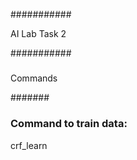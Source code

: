 
###########

AI Lab Task 2

###########


#####

Commands

#######

### Command to train data:
crf_learn <template file> <train file> <model file name to be given>

### Command to test data:
crf_test -m <model file> <test file> > output.txt 
 
- (Here, > used for storing the result after testing of data in result file)

### Command to accuracy:
python3 accuracy.py > output.txt

- Accuracy will be stored in output.txt file.


###########

Folder Structure

###########


Main Folder consists of following folders and files :-

Folders:-

Chunking - The Folder that contains chunking files.
POS_Tagging - The Folder that contains POS_tagging files.
NER - The Folder that contains Named Entity Recognition files.

Files:-

Readme - A Readme File for my AI Lab Task 2


-----Chunking Folder:-

Consists of following sub-folders :-

Chunking_1 
Chunking_2
Chunking_3
Chunking_4
Chunking_5


A Chunking_{i} folder components as follows :-

model file :- The file that conatins model build after training data.
template file :- A Template file that contains template that i used for Chunking.
result.txt file :- It is the file that contains result that I got after test my model on the test.
output.txt :- It contains the output that we got on testing the data.



-----POS_Tagging Folder:-

Consists of following sub-folders :-

POS_Tagging_1 
POS_Tagging_2
POS_Tagging_3
POS_Tagging_4
POS_Tagging_5


A POS_Tagging_{i} folder components as follows :-

model file :- The file that conatins model build after training data.
template file :- A Template file that contains template that i used for POS_Tagging.
result.txt file :- It is the file that contains result that I got after test my model on the test.
output.txt :- It contains the output that we got on testing the data.



-----NER Folder:-

Consists of following sub-folders :-

English Folder :- It conatins my crf analysis on English Language Database

NER_English1
NER_English2
NER_English3
NER_English4
NER_English5


A NER_English{i} folder components as follows :-

model file :- The file that conatins model build after training data.
template file :- A Template file that contains template that i used for NER.
result.txt file :- It is the file that contains result that I got after test my model on the test.
output.txt :- It contains the output that we got on testing the data.


Spanish Folder :- It conatins my crf analysis on English Language Database

NER_Spanish1
NER_Spanish2
NER_Spanish3


A NER_Spanish{i} folder components as follows :-

model file :- The file that conatins model build after training data.
template file :- A Template file that contains template that i used for NER.
result.txt file :- It is the file that contains result that I got after test my model on the test.
output.txt :- It contains the output that we got on testing the data.




Now I going to discuss about the chunking :-

Chunking is a process of extracting phrases from unstructured text. Chunking works on top of POS tagging, it uses POS-tags as input and provides chunks as output. Chunking is very important when you want to extract information from text.
In chunking I have tried five templates which are diffrent and anaysed the accuracy that I got on these templates.
Dataset -
The dataset is extracted from the provided CoNLL shared task 2000. 

Chunking_1 Template:-

In this template 1 have used the default template as provided by the CoNLL shared task 2000.

Chunking_2 Template:-

In this template 2 I have used a minimum no of features and window size. In this template I have got the minimal accuracy.

Chunking_3 Template:-

In the template 3 I have increased the no of features then previous one as a result my accuracy increased.

Chunking_4 Template:-

In the template 4 I have changed a little bit from default template like I am also taking 3rd previous word in consideration which was not taken in consideration in default template but I observed that the acccuracy nearly remain the same which gave ne the idea considering more previous anf after words affects accuracy to the limited extent.

Chunking_5 Template:-

In the template 5 I have just added a line a feature keep the after words and previous words same to the default template and in this I observed that the accuracy are almost same as default template accuracy.


Following are the results that I got :-

#Result -------------------------
Accuracy                 :  96.06146312634556
Correctly tagged words   :  45512
Incorrectly tagged words :  1866
Total words              :  47378
Total sentences          :  2013

#Result -------------------------
Accuracy                 :  93.96753699052283 %
Correctly tagged words   :  44519
Incorrectly tagged words :  2858
Total words              :  47377
Total sentences          :  2012

#Result -------------------------
Accuracy                 :  95.54002997234946
Correctly tagged words   :  45264
Incorrectly tagged words :  2113
Total words              :  47377
Total sentences          :  2012

#Result -------------------------
Accuracy                 :  95.70466682145344
Correctly tagged words   :  45342
Incorrectly tagged words :  2035
Total words              :  47377
Total sentences          :  2012

#Result -------------------------
Accuracy                 :  96.05293707917343
Correctly tagged words   :  45507
Incorrectly tagged words :  1870
Total words              :  47377
Total sentences          :  2012



Now I going to discuss about the POS_Tagging :-

######

Part of Speech tagging.

######
It is a process of converting a sentence to forms – list of words, list of tuples (where each tuple is having a form (word, tag)). The tag in case of is a part-of-speech tag, and signifies whether the word is a noun, adjective, verb, and so on.
Data Set

The Data Set is extracted from the Chunking Data Set using the following command-
	awk '(print  $1,$2)' filename

POS_Tagging_1:-

In the first template I took minimal feature set consided only using three token feature of zeroth token feature next word token feature and previous word token feature to get the accuracy.

POS_Tagging_2:-

In the second template I have increased the window size to analyse its effect.

POS_Tagging_3:-

In the third template I have used token feature along with POS .

POS_Tagging_4:-

In the fourth template I have used another different set of features to understand the feature working more effectively.

POS_Tagging_5:-

In the fifth template I have used the features same as template 3 but in the diffent order I observed that order of features also makes effect on accuracy.

Following are the results that I got :-

#Result -------------------------
Accuracy                 :  93.6403740211495
Correctly tagged words   :  44364
Incorrectly tagged words :  3013
Total words              :  47377
Total sentences          :  2012

#Result -------------------------
Accuracy                 :  92.92272621736285
Correctly tagged words   :  44024
Incorrectly tagged words :  3353
Total words              :  47377
Total sentences          :  2012

#Result -------------------------
Accuracy                 :  93.5137302910695
Correctly tagged words   :  44304
Incorrectly tagged words :  3073
Total words              :  47377
Total sentences          :  2012

#Result -------------------------
Accuracy                 :  93.37231145914684
Correctly tagged words   :  44237
Incorrectly tagged words :  3140
Total words              :  47377
Total sentences          :  2012

#Result -------------------------
Accuracy                 :  93.27310720391752
Correctly tagged words   :  44190
Incorrectly tagged words :  3187
Total words              :  47377
Total sentences          :  2012

Now I going to discuss about the NER :-

Named Entity Recognition.
Named entity recognition (NER) is a natural language processing (NLP) technique that automatically identifies named entities in a text and classifies them into predefined categories. Entities can be names of people, organizations, locations, times, quantities, monetary values, percentages, and more.I have used the test and train data for english and spanish language. 
Note –

The dataset is extracted from the provided CoNLL NER shared task 2003. 
I have used kaggale to get the spnaish dataset. 


Following are the results that I got :-


NER English Templates :-

NER_English1 :- 

In the template 1 I have used four set of fetures containing 25+ features .

NER English2 :-

In this template I have increased the no of fetue set and window sizes I have tried maximum feature set that I was able to think in this template.

NER English3 :-

In this template I have reduced the no of fetures and POS from the previous template to understand the effect more betterly.

NER English4 :-

In this template I have considered the word , POS , sub-POS , word/POS , prev/POS as the feature set to get the results.

NER_English5 :-

In this template I have considered the word , POS , sub-POS , word/POS , prev/POS along with the window of two words as the feature set to get the results.



NER Spanish Templates :-

NER_Spanish1 :-

In this template I have considered the word , POS , sub-POS , word/POS , prev/POS as the feature set to get the results.

NER_Spanish2 :-

In this template I have considered using more high set of feature set to get more analysis of feature.

NER_Spanish3 :-

In this template I have used the window of next and previous two words and I have also used word POS combination as the features.


NER English Database Results:-

#Result -------------------------
Accuracy                 :  96.71953158323316
Correctly tagged words   :  49886
Incorrectly tagged words :  1692
Total words              :  51578
Total sentences          :  3466


#Result -------------------------
Accuracy                 :  96.6574896273605
Correctly tagged words   :  49854
Incorrectly tagged words :  1724
Total words              :  51578
Total sentences          :  3466


#Result -------------------------
Accuracy                 :  96.68075536081275
Correctly tagged words   :  49866
Incorrectly tagged words :  1712
Total words              :  51578
Total sentences          :  3466

#Result -------------------------
Accuracy                 :  95.41858932102835
Correctly tagged words   :  49215
Incorrectly tagged words :  2363
Total words              :  51578
Total sentences          :  3466

#Result -------------------------
Accuracy                 :  96.62065221606112
Correctly tagged words   :  49835
Incorrectly tagged words :  1743
Total words              :  51578
Total sentences          :  3466


NER Spanish Database Results:-

#Result -------------------------
Accuracy                 :  93.86467131492924
Correctly tagged words   :  49676
Incorrectly tagged words :  3247
Total words              :  52923
Total sentences          :  1915

#Result -------------------------
Accuracy                 :  95.97733491161004
Correctly tagged words   :  49460
Incorrectly tagged words :  2073
Total words              :  51533
Total sentences          :  1517

#Result -------------------------
Accuracy                 :  95.5872935788718
Correctly tagged words   :  49259
Incorrectly tagged words :  2274
Total words              :  51533
Total sentences          :  1517



Motivation :- 

My main motivation of trying different templates by studying the different research papers and by studying about chunking pos-tagging and named entity. After studying these I want to observe how a feture effect the result so I tried different templates and got different accuracy nearly everytime . 

Observation:-
I got to more about chunking and pos tagging and ner through trying the templates. I really a lot after trying these templates.I got to know that we need to use features very carefully using a lot of fetures is not the only meausure to increase accuracy . A lot of unrequired feature cause overfitting and decrease the result . Also we need to take in the consider all the major features they all contribute to accuracy. In one tempalte I also chnged the order of feature keeping th features same in that template template the reult I got was different . Similarly I used the same template on different datasets of NER I got accuracy a considerably different from one. So I noted if we are getting a accuracy on a particular datasets then we will get the same accuracy on the other datasets. The accuracy of the template also depends on the datasets.  


Precision F measure etc details about results is given in result.txt files.


Hoping that I performed my Lab Task in the best way that I could .




